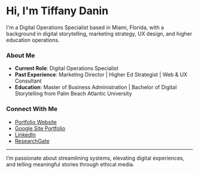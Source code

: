 # Hi, I'm Tiffany Danin

I'm a Digital Operations Specialist based in Miami, Florida, with a background in digital storytelling, marketing strategy, UX design, and higher education operations.

### About Me

- **Current Role**: Digital Operations Specialist
- **Past Experience**: Marketing Director | Higher Ed Strategist | Web & UX Consultant
- **Education**: Master of Business Administration | Bachelor of Digital Storytelling from Palm Beach Atlantic University

### Connect With Me

- [Portfolio Website](https://tiffanydanin.com)
- [Google Site Portfolio](https://sites.google.com/view/tiffanydanin)
- [LinkedIn](https://linkedin.com/in/tiffanydanin)
- [ResearchGate](https://www.researchgate.net/profile/Tiffany-Danin)

---

I’m passionate about streamlining systems, elevating digital experiences, and telling meaningful stories through ethical media.  
